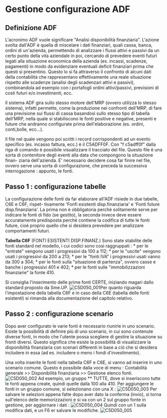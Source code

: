 # Gestione configurazione ADF
## Definizione ADF
L'acronimo ADF vuole significare "Analisi disponibilità finanziaria".
L'azione svolta dall'ADF è quella di miscelare i dati finanziari, quali cassa, banca, ordini di un'azienda, permettendo di analizzare i flussi attivi e passivi da un certo punto della vita aziendale in poi, cercando di prevedere eventi futuri legati alla situazione economica della azienda (es. incassi, scadenze, pagamenti) in modo da evidenziare eventuali deficit finanziari prima che questi si presentino.
Questo lo si fa attraverso il confronto di alcuni dati della contabilità che rappresentano effettivamente una reale situazione rispetto alle scadenze (analisi degli scadenzari attivi e passivi), combinandola ad esempio con i portafogli ordini attivi/passivi, previsioni di costi futuri e/o investimenti, ecc.

Il sistema ADF gira sullo stesso motore dell'MRP (ovvero utilizza lo stesso sistema), infatti permette, come la produzione nei confronti dell'MRP, di fare una previsione sui flussi di cassa basandosi sullo stesso tipo di tabella dell'MRP, nella quale si stabiliscono le fonti positive e negative, presenti e future che andranno configurate prima dell'elaborazione (es. ordini, conti,bolle, ecc...).

Il file nel quale vengono poi scritti i record corrispondenti ad un evento specifico (es. incasso fattura, ecc.) è il C5ADFF0F. Con "f c5adff0f" dalla riga di comando è possibile visualizzare il tracciato del file.
Questo file è una sorta di contenitore degli eventi alla data che compongono la situazione finan- ziaria dell'azienda.
E' necessario decidere cosa far finire nel file, ovvero serve una sorta di configurazione, che preceda la successiva interrogazione :  appunto, le fonti.

## Passo 1 :  configurazione tabelle
La configurazione delle fonti da far elaborare all'ADF risiede in due tabelle, C6E e C6F, rispet- tivamente 'Fonfi esistenti disp.finanziaria' e 'Fonti future disp.finanziaria'.
La prima non è obbligatoria perchè solitamente serve per indicare le fonti di fido (se gestito), la seconda invece deve essere accuratamente predisposta perchè contiene la codifica di tutte le fonti future, cioè proprio quello che si desidera prevedere per analizzare comportamenti futuri.

**Tabella C6F** (FONTI ESISTENTI DISP.FINANZ.)
Sono state stabilite delle fonti standard nel modello, i cui codici sono così raggruppati : 
 \* per le "entrate" vengono usati i progressivi da 100 a 112;
 \* per le "uscite" vengono usati i progressivi da 200 a 213;
 \* per le "fonti IVA" i progressivi usati vanno da 300 a 304;
 \* per le fonti sulla "situazione di partenza", ovvero casse e banche i progressivi 401 e 402;
 \* per le fonti sulle "immobilizzazioni finanziarie" la fonte 410.

Si consiglia l'inserimento delle prime fonti CERTE, iniziando magari dallo standard proposto da Sme.UP.
![C5D050_001](http://localhost:3000/immagini/C5D050_A02/C5D050_001.png)Per quanto riguarda l'impostazione della tabella C6F e in caso della C6E (tabella delle fonti esistenti) si rimanda alla documentazione del capitolo relativo.

## Passo 2 :  configurazione scenario
Dopo aver configurato le varie fonti è necessario riunirle in uno scenario.
Esiste la possibilità di definire più di uno scenario, in cui sono contenute diverse fonti, in modo che l'utente possa scegliere di gestire la situazione su fronti diversi. Questo significa che esiste la possibilità di visualizzare la disponibilità finanziaria con scenari differenti in base a ciò che si desidera includere in essa (ad es. includere o meno i fondi d'investimento).

Una volta inserite le fonti nella tabella C6F e C6E, si vanno ad inserire in uno scenario comune.
Questo è possibile dalla voce di menu :  Contabilità generale >> Disponibilità finanziaria >> Gestione elenco fonti.
![C5D050_002](http://localhost:3000/immagini/C5D050_A02/C5D050_002.png)
Ad esempio, un gruppo \*\* TUTTE, dove si inseriscono tutte le fonti appena create, quindi quelle dalla 100 alla 410.
Per aggiungere le fonti in un gruppo comune, si selezionano con una X : 
![C5D050_003](http://localhost:3000/immagini/C5D050_A02/C5D050_003.png)
Per salvare le selezioni appena fatte dopo aver dato la conferma (invio), si torna sull'elenco delle memorizzazioni e si va con un 2 sul gruppo fonte in gestione, per aggiornare i dati : 
![C5D050_004](http://localhost:3000/immagini/C5D050_A02/C5D050_004.png)
Quindi con un 1 sulla modifica dati, e un F6 er salvare le modifiche.
![C5D050_005](http://localhost:3000/immagini/C5D050_A02/C5D050_005.png)